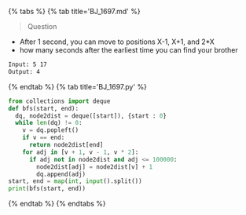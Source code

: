 {% tabs %}
{% tab title='BJ_1697.md' %}

> Question

* After 1 second, you can move to positions X-1, X+1, and 2*X
* how many seconds after the earliest time you can find your brother

```txt
Input: 5 17
Output: 4
```

{% endtab %}
{% tab title='BJ_1697.py' %}

```py
from collections import deque
def bfs(start, end):
  dq, node2dist = deque([start]), {start : 0}
  while len(dq) != 0:
    v = dq.popleft()
    if v == end:
      return node2dist[end]
    for adj in [v + 1, v - 1, v * 2]:
      if adj not in node2dist and adj <= 100000:
        node2dist[adj] = node2dist[v] + 1
        dq.append(adj)
start, end = map(int, input().split())
print(bfs(start, end))
```

{% endtab %}
{% endtabs %}
